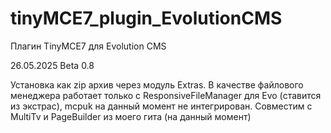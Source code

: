 # tinyMCE7_plugin_EvolutionCMS
Плагин TinyMCE7 для Evolution CMS


26.05.2025
Beta 0.8

Установка как zip архив через модуль Extras.
В качестве файлового менеджера работает только с ResponsiveFileManager для Evo (ставится из экстрас), mcpuk на данный момент не интегрирован.
Совместим с MultiTv и PageBuilder из моего гита (на данный момент)
